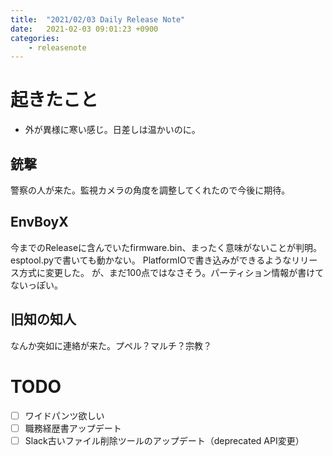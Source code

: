 ```yaml
---
title:  "2021/02/03 Daily Release Note"
date:   2021-02-03 09:01:23 +0900
categories:
	- releasenote
---
```

# 起きたこと

* 外が異様に寒い感じ。日差しは温かいのに。

## 銃撃

警察の人が来た。監視カメラの角度を調整してくれたので今後に期待。

## EnvBoyX

今までのReleaseに含んでいたfirmware.bin、まったく意味がないことが判明。
esptool.pyで書いても動かない。
PlatformIOで書き込みができるようなリリース方式に変更した。
が、まだ100点ではなさそう。パーティション情報が書けてないっぽい。

## 旧知の知人

なんか突如に連絡が来た。プペル？マルチ？宗教？

# TODO 

- [ ] ワイドパンツ欲しい
- [ ] 職務経歴書アップデート
- [ ] Slack古いファイル削除ツールのアップデート（deprecated API変更）